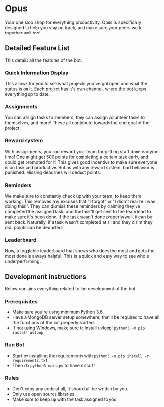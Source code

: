 # Opus

Your one stop shop for everything productivity. Opus is specifically designed to help you stay on track, and make sure your peers work together well too!



## Detailed Feature List 

This details all the features of the bot. 


### Quick Information Display

This allows for you to see what projects you've got open and what the status is on it.
Each project has it's own channel, where the bot keeps everything up to date.

### Assignments 

You can assign tasks to members, they can assign volunteer tasks to themselves, and more! These all contribute towards the end goal of the project.

### Reward system

With assignments, you can reward your team for getting stuff done early/on time! One might get 500 points for completing a certain task early, and could get promoted for it!
This gives good incentive to make sure everyone is on task and productive. But as with any reward system, bad behavior is punished. Missing deadlines will deduct points.

### Reminders

We make sure to constantly check up with your team, to keep them working. This removes any excuses that "I forgot" or "I didn't realize I was doing this!".
They can dismiss these reminders by claiming they've completed the assigned task, and the task'll get sent to the team lead to make sure it's been done.
If the task wasn't done properly/well, it can be sent back. Naturally, if a task wasn't completed at all and they claim they did, points can be deducted.

### Leaderboard

Now, a togglable leaderboard that shows who does the most and gets the most done is always helpful. This is a quick and easy way to see who's underperforming.



## Development instructions

Below contains everything related to the development of the bot.


### Prerequisites

- Make sure you're using minimum Python 3.6.
- Have a MongoDB server setup somewhere, that'll be required to have all the functions of the bot properly started.
- If not using Windows, make sure to install uvloop! `python3 -m pip install uvloop`

### Run Bot

- Start by installing the requirements with `python3 -m pip install -r requirements.txt`
- Then do `python3 main.py` to have it start!

### Rules

- Don't copy any code at all, it should all be written by you.
- Only use open source libraries.
- Make sure to keep up with the task assigned to you.